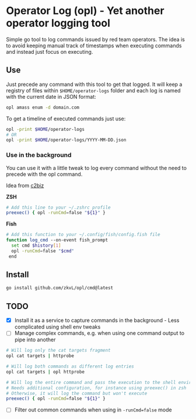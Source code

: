 # Operator Log (opl) - Yet another operator logging tool

Simple go tool to log commands issued by red team operators. 
The idea is to avoid keeping manual track of timestamps when executing commands and instead just focus on executing. 

## Use
Just precede any command with this tool to get that logged. 
It will keep a registry of files within `$HOME/operator-logs` folder and each log is named with the current date in JSON format:

```bash
opl amass enum -d domain.com
```

To get a timeline of executed commands just use: 
```bash
opl -print $HOME/operator-logs
# OR
opl -print $HOME/operator-logs/YYYY-MM-DD.json
```

### Use in the background

You can use it with a little tweak to log every command without the need to precede with the opl command.

Idea from [c2biz](https://github.com/c2biz)

**ZSH**
```bash
# Add this line to your ~/.zshrc profile
preexec() { opl -runCmd=false "${1}" }
```

**Fish**
```bash
# Add this function to your ~/.config/fish/config.fish file
function log_cmd --on-event fish_prompt
  set cmd $history[1]
  opl -runCmd=false "$cmd"
 end
```

## Install

```bash
go install github.com/zkvL/opl/cmd@latest
```

## TODO
- [x] Install it as a service to capture commands in the background - Less complicated using shell env tweaks
- [ ] Manage complex commands, e.g. when using one command output to pipe into another

```bash
# Will log only the cat targets fragment
opl cat targets | httprobe

# Will log both commands as different log entries
opl cat targets | opl httprobe

# Will log the entire command and pass the execution to the shell environment
# Needs additional configuration, for instance using preexec() in zsh
# Otherwise, it will log the command but won't execute
preexec() { opl -runCmd=false "${1}" }
```
- [ ] Filter out common commands when using in `-runCmd=false` mode